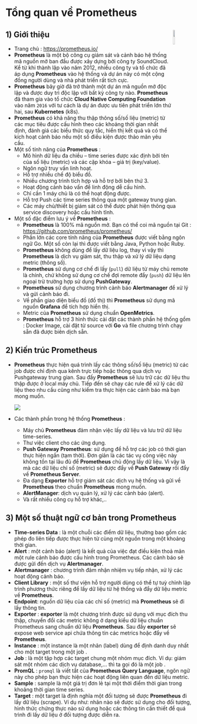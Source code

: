 # Tổng quan về Prometheus
## **1) Giới thiệu** <img src=https://i.imgur.com/7yKyHpR.png width=10% align=right>
- Trang chủ : https://prometheus.io/
- **Prometheus** là một bộ công cụ giám sát và cảnh báo hệ thống mã nguồn mở ban đầu được xây dựng bởi công ty SoundCloud. Kể từ khi thành lập vào năm 2012, nhiều công ty và tổ chức đã áp dụng **Prometheus** vào hệ thống và dự án này có một cộng đồng người dùng và nhà phát triển rất tích cực.
- **Prometheus** bây giờ đã trở thành một dự án mã nguồn mở độc lập và được duy trì độc lập với bất kỳ công ty nào. **Prometheus** đã tham gia vào tổ chức **Cloud Native Computing Foundation** vào năm `2016` với tư cách là dự án được ưu tiên phát triển lớn thứ hai, sau **Kubernetes** (k8s).
- **Prometheus** có khả năng thu thập thông số/số liệu (metric) từ các mục tiêu được cấu hình theo các khoảng thời gian nhất định, đánh giá các biểu thức quy tắc, hiển thị kết quả và có thể kích hoạt cảnh báo nếu một số điều kiện được thảo mãn yêu cầu.
- Một số tính năng của **Prometheus** :
    - Mô hình dữ liệu đa chiều – time series được xác định bởi tên của số liệu (metric) và các cặp khóa – giá trị (key/value).
    - Ngôn ngữ truy vấn linh hoạt.
    - Hỗ trợ nhiều chế độ biểu đồ.
    - Nhiều chương trình tích hợp và hỗ trợ bởi bên thứ 3.
    - Hoạt động cảnh báo vấn đề linh động dễ cấu hình.
    - Chỉ cần 1 máy chủ là có thể hoạt động được.
    - Hỗ trợ Push các time series thông qua một gateway trung gian.
    - Các máy chủ/thiết bị giám sát có thể được phát hiện thông qua service discovery hoặc cấu hình tĩnh.
- Một số đặc điểm lưu ý về **Prometheus** :
    - **Prometheus** là 100% mã nguồn mở. Bạn có thể coi mã nguồn tại Git : https://github.com/prometheus/prometheus/
    - Phần lớn các core tính năng của **Prometheus** được viết bằng ngôn ngữ Go. Một số còn lại thì được viết bằng Java, Python hoặc Ruby.
    - **Prometheus** không dùng để lấy dữ liệu log, thay vì vậy thì **Prometheus** là dịch vụ giám sát, thu thập và xử lý dữ liệu dạng metric (thông số).
    - **Prometheus** sử dụng cơ chế đi lấy (`pull`) dữ liệu từ máy chủ remote là chính, chứ không sử dụng cơ chế đợi remote đẩy (`push`) dữ liệu lên ngoại trừ trường hợp sử dụng **PushGateway**.
    - **Prometheus** sử dụng chương trình cảnh báo **Alertmanager** để xử lý và gửi cảnh báo đi.
    - Về phần giao diện biểu đồ (đồ thị) thì **Prometheus** sử dụng mã nguồn **Grafana** để tích hợp hiển thị.
    - Metric của **Prometheus** sử dụng chuẩn **OpenMetrics**.
    - **Prometheus** hỗ trợ 3 hình thức cài đặt các thành phần hệ thống gồm : Docker Image, cài đặt từ source với **Go** và file chương trình chạy sẵn đã được biên dịch sẵn.
## **2) Kiến trúc Prometheus**
- **Prometheus** thực hiện quá trình lấy các thông số/số liệu (metric) từ các job được chỉ định qua kênh trực tiếp hoặc thông qua dịch vụ Pushgateway trung gian. Sau đấy **Prometheus** sẽ lưu trữ các dữ liệu thu thập được ở local máy chủ. Tiếp đến sẽ chạy các rule để xử lý các dữ liệu theo nhu cầu cũng như kiểm tra thực hiện các cảnh báo mà bạn mong muốn.

    <img src=https://i.imgur.com/FwYWMcH.png>

- Các thành phần trong hệ thống **Prometheus** :
    - Máy chủ **Prometheus** đảm nhận việc lấy dữ liệu và lưu trữ dữ liệu time-series.
    - Thư việc client cho các ứng dụng.
    - **Push Gateway Prometheus**: sử dụng để hỗ trợ các job có thời gian thực hiện ngắn (tạm thời).  Đơn giản là các tác vụ công việc này không tồn tại lâu đủ để **Prometheus** chủ động lấy dữ liệu. Vì vậy là mà các dữ liệu chỉ số (metric) sẽ được đẩy về **Push Gateway** rồi đẩy về **Prometheus Server**.
    - Đa dạng **Exporter** hỗ trợ giám sát các dịch vụ hệ thống và gửi về **Prometheus** theo chuẩn **Prometheus** mong muốn.
    - **AlertManager**: dịch vụ quản lý, xử lý các cảnh báo (alert).
    - Và rất nhiều công cụ hỗ trợ khác,..
## **3) Một số thuật ngữ cơ bản trong Prometheus**
- **Time-series Data** : là một chuỗi các điểm dữ liệu, thường bao gồm các phép đo liên tiếp được thực hiện từ cùng một nguồn trong một khoảng thời gian.
- **Alert** : một cảnh báo (alert) là kết quả của việc đạt điều kiện thoả mãn một rule cảnh báo được cấu hình trong Prometheus. Các cảnh báo sẽ được gửi đến dịch vụ **Alertmanager**.
- **Alertmanager** : chương trình đảm nhận nhiệm vụ tiếp nhận, xử lý các hoạt động cảnh báo.
- **Client Library** : một số thư viện hỗ trợ người dùng có thể tự tuỳ chỉnh lập trình phương thức riêng để lấy dữ liệu từ hệ thống và đẩy dữ liệu metric về **Prometheus**.
- **Endpoint**: nguồn dữ liệu của các chỉ số (metric) mà **Prometheus** sẽ đi lấy thông tin.
- **Exporter** : **exporter** là một chương trình được sử dụng với mục đích thu thập, chuyển đổi các metric không ở dạng kiểu dữ liệu chuẩn Prometheus sang chuẩn dữ liệu **Prometheus**. Sau đấy **exporter** sẽ expose web service api chứa thông tin các metrics hoặc đẩy về **Prometheus**.
- **Instance** : một instance là một nhãn (label) dùng để định danh duy nhất cho một target trong một job .
- **Job** : là một tập hợp các target chung một nhóm mục đích. Ví dụ: giám sát một nhóm các dịch vụ database,… thì ta gọi đó là một job .
- **PromQL** : `promql` là viết tắt của **Prometheus Query Language**, ngôn ngữ này cho phép bạn thực hiện các hoạt động liên quan đến dữ liệu metric.
- **Sample** : sample là một giá trị đơn lẻ tại một thời điểm thời gian trong khoảng thời gian time series.
- **Target** : một target là định nghĩa một đối tượng sẽ được **Prometheus** đi lấy dữ liệu (scrape). Ví dụ như: nhãn nào sẽ được sử dụng cho đối tượng, hình thức chứng thực nào sử dụng hoặc các thông tin cần thiết để quá trình đi lấy dữ liệu ở đối tượng được diễn ra.
